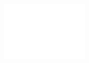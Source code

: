 
<!-- <img align="center" src="https://github.com/AlexRoman777/AlexRoman777/blob/stats/images/banner08.svg" alt="Banner" /> -->

<p align="center">

<img src="https://github.com/AlexRoman777/AlexRoman777/blob/stats/iso/isoview.svg" width=50% alt="Iso View" />

</p>

<!-- <img align="center" src="https://github.com/AlexRoman777/AlexRoman777/blob/stats/others/footer.svg" alt="Footer" /> -->
